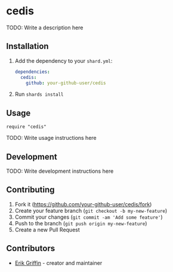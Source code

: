 # cedis

TODO: Write a description here

## Installation

1. Add the dependency to your `shard.yml`:

   ```yaml
   dependencies:
     cedis:
       github: your-github-user/cedis
   ```

2. Run `shards install`

## Usage

```crystal
require "cedis"
```

TODO: Write usage instructions here

## Development

TODO: Write development instructions here

## Contributing

1. Fork it (<https://github.com/your-github-user/cedis/fork>)
2. Create your feature branch (`git checkout -b my-new-feature`)
3. Commit your changes (`git commit -am 'Add some feature'`)
4. Push to the branch (`git push origin my-new-feature`)
5. Create a new Pull Request

## Contributors

- [Erik Griffin](https://github.com/your-github-user) - creator and maintainer
